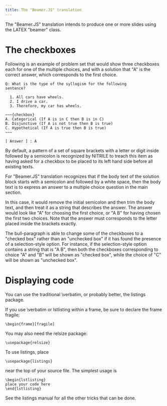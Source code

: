 ```yaml
---
title: The "Beamer.JS" translation
---
```


The "Beamer.JS" translation intends to produce one or more slides
using the LATEX "beamer" class.

# The checkboxes

Following is an example of problem set that would show
three checkboxes each for one of the multiple choices,
and with a solution that "A" is the correct answer,
which corresponds to the first choice.

    Q: What is the type of the syllogism for the following 
    sentence?

      1. All cars have wheels.
      2. I drive a car.
      3. Therefore, my car has wheels.

    ~~~{checkbox}
    A. Categorical (If A is in C then B is in C)
    B. Disjunctive (If A is not true then B is true)
    C. Hypothetical (If A is true then B is true)
    ~~~

    [ Answer ] : A

By default, a pattern of a set of square brackets with
a letter or digit inside followed by a semicolon is recognized
by NITRILE to treach this item as having asked for a checkbox
to be placed to its left hand side before all existing texts.

For "Beamer.JS" translation recognizes that if the body text 
of the solution block starts with a semicolon and followed
by a white space, then
the body text is to express an answer to a multiple choice
question in the main section.

In this case, it would remove the initial semicolon
and then trim the body text, and then treat it as a string
that describes the answer. The answer would look like
"A" for choosing the first choice, or "A B" for
having chosen the first two choices. Note that the answer
must corresponds to the letter placed inside the brackets
exactly.

The bull-paragraph is able to change some of the checkboxes
to a "checked box" rather than an "unchecked box" if it has
found the presence of a selection-style option. For instance,
if the selection-style option contains a string that is "A B", 
then both the checkboxes corresponding to choice "A" and "B"
will be shown as "checked box", while the choice of "C" will
be shown as "unchecked box".

# Displaying code

You can use the traditional \verbatim, or probably better, the
listings package.

If you use \verbatim or lstlisting within a frame, be sure to declare
the frame fragile:

    \begin{frame}[fragile]

You may also need the relsize package:

    \usepackage{relsize}

To use listings, place

    \usepackage{listings}

near the top of your source file. The simplest usage is

    \begin{lstlisting}
    place your code here
    \end{lstlisting}

See the listings manual for all the other tricks that can be done.